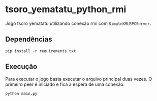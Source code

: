 # tsoro_yematatu_python_rmi

Jogo tsoro yematatu utilizando conexão rmi com `SimpleXMLRPCServer`.

## Dependências

```shell
pip install -r requirements.txt
```

## Execução

Para executar o jogo basta executar o arquivo principal duas vezes. O primeiro peer é iniciado e fica a espera de uma conexão.

```shell
python main.py
```